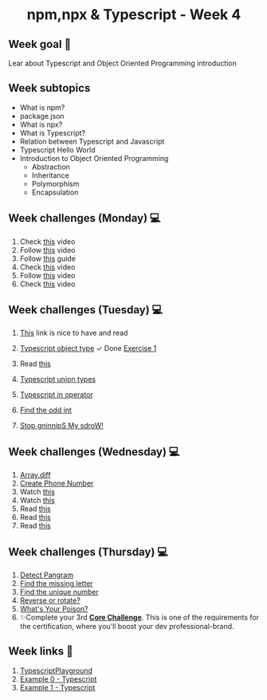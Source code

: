 <h1 align="center">npm,npx & Typescript - Week 4</h1>

## Week goal 🏁

<p>Lear about Typescript and Object Oriented Programming introduction</p>

## Week subtopics

- What is npm?
- package.json
- What is npx?
- What is Typescript?
- Relation between Typescript and Javascript
- Typescript Hello World
- Introduction to Object Oriented Programming
  - Abstraction
  - Inheritance
  - Polymorphism
  - Encapsulation

## Week challenges (Monday) 💻

1. Check [this](https://www.youtube.com/watch?v=sXQxhojSdZM) video
2. Follow [this](https://www.youtube.com/watch?v=909NfO1St0A) video
3. Follow [this](https://dev.to/codebubb/javascript-regex-exercises-01-5078) guide
4. Check [this](https://www.youtube.com/watch?v=RvYYCGs45L4) video
5. Follow [this](https://www.youtube.com/watch?v=DHvZLI7Db8E) video
6. Check [this](https://www.youtube.com/watch?v=rKK1q7nFt7M) video

## Week challenges (Tuesday) 💻

1. [This](https://www.typescriptlang.org/docs/handbook/intro.html) link is nice to have and read
2. [Typescript object type](https://typescript-exercises.github.io/#exercise=1)
    <span>&#10003; Done</span>  [Exercise 1](src/week4/src/excerciseTS1.ts)

3. Read [this](https://blog.logrocket.com/types-vs-interfaces-in-typescript/)
4. [Typescript union types](https://typescript-exercises.github.io/#exercise=2)
5. [Typescript in operator](https://typescript-exercises.github.io/#exercise=3)
6. [Find the odd int](https://www.codewars.com/kata/54da5a58ea159efa38000836)
7. [Stop gninnipS My sdroW!](https://www.codewars.com/kata/5264d2b162488dc400000001)

## Week challenges (Wednesday) 💻

1. [Array.diff](https://www.codewars.com/kata/523f5d21c841566fde000009)
2. [Create Phone Number](https://www.codewars.com/kata/525f50e3b73515a6db000b83)
3. Watch [this](https://www.youtube.com/watch?v=m_MQYyJpIjg)
4. Watch [this](https://www.youtube.com/watch?v=08CWw_VD45w)
5. Read [this](https://medium.com/from-the-scratch/oop-everything-you-need-to-know-about-object-oriented-programming-aee3c18e281b)
6. Read [this](https://naveenkumarkoppala.medium.com/typescript-oops-c327678744b0)
7. Read [this](https://rambabupadimi.medium.com/typescript-object-oriented-programming-7a6fd905d90e)

## Week challenges (Thursday) 💻

1. [Detect Pangram](https://www.codewars.com/kata/545cedaa9943f7fe7b000048)
2. [Find the missing letter](https://www.codewars.com/kata/5839edaa6754d6fec10000a2)
3. [Find the unique number](https://www.codewars.com/kata/585d7d5adb20cf33cb000235)
4. [Reverse or rotate?](https://www.codewars.com/kata/56b5afb4ed1f6d5fb0000991)
5. [What's Your Poison?](https://www.codewars.com/kata/58c47a95e4eb57a5b9000094)
6. ✨Complete your 3rd [**Core Challenge**](https://corecode.notion.site/GitHub-Boost-Guide-167914056cff4522886a78756f659e47). This is one of the requirements for the certification, where you'll boost your dev professional-brand.

## Week links 🔗

1. [TypescriptPlayground](https://www.typescriptlang.org/play)
2. [Example 0 - Typescript](https://github.com/corecodeio/FS0122_Typescript_00)
3. [Example 1 - Typescript](https://github.com/corecodeio/FS0222_Typescript_01)
